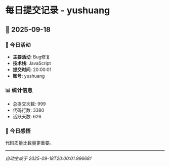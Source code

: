 # 每日提交记录 - yushuang

## 📅 2025-09-18

### 🎯 今日活动
- **主要活动**: Bug修复
- **技术栈**: JavaScript
- **提交时间**: 20:00:01
- **账号**: yushuang

### 📊 统计信息
- 总提交次数: 999
- 代码行数: 3380
- 活跃天数: 626

### 💭 今日感悟
代码质量比数量更重要。

---
*自动生成于 2025-09-18T20:00:01.996681*
